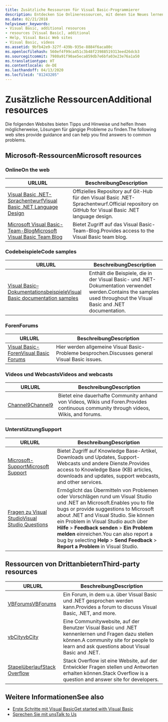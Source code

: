 ```yaml
---
title: Zusätzliche Ressourcen für Visual Basic-Programmierer
description: Entdecken Sie Onlineressourcen, mit denen Sie Neues lernen, Fragen stellen und mehr Informationen zu Visual Basic erhalten können.
ms.date: 02/21/2018
helpviewer_keywords:
- Visual Basic, additional resources
- resources [Visual Basic], additional
- Help, Visual Basic Web sites
- Visual Basic, videos
ms.assetid: 9bfb42e9-327f-439b-935e-8884f6aca80c
ms.openlocfilehash: 560ef4f99ca451c3b48f23988519313eed26dcb3
ms.sourcegitcommit: 7980a91f90ae5eca859db7e6bfa03e23e76a1a50
ms.translationtype: HT
ms.contentlocale: de-DE
ms.lasthandoff: 04/13/2020
ms.locfileid: "81243205"
---
```

# <a name="additional-resources"></a><span data-ttu-id="781cf-103">Zusätzliche Ressourcen</span><span class="sxs-lookup"><span data-stu-id="781cf-103">Additional resources</span></span>

<span data-ttu-id="781cf-104">Die folgenden Websites bieten Tipps und Hinweise und helfen Ihnen möglicherweise, Lösungen für gängige Probleme zu finden.</span><span class="sxs-lookup"><span data-stu-id="781cf-104">The following web sites provide guidance and can help you find answers to common problems.</span></span>

## <a name="microsoft-resources"></a><span data-ttu-id="781cf-105">Microsoft-Ressourcen</span><span class="sxs-lookup"><span data-stu-id="781cf-105">Microsoft resources</span></span>

### <a name="on-the-web"></a><span data-ttu-id="781cf-106">Online</span><span class="sxs-lookup"><span data-stu-id="781cf-106">On the web</span></span>

|<span data-ttu-id="781cf-107">URL</span><span class="sxs-lookup"><span data-stu-id="781cf-107">URL</span></span>|<span data-ttu-id="781cf-108">Beschreibung</span><span class="sxs-lookup"><span data-stu-id="781cf-108">Description</span></span>|
|----------|----------------|
|[<span data-ttu-id="781cf-109">Visual Basic .NET-Sprachentwurf</span><span class="sxs-lookup"><span data-stu-id="781cf-109">Visual Basic .NET Language Design</span></span>](https://github.com/dotnet/vblang)|<span data-ttu-id="781cf-110">Offizielles Repository auf Git-Hub für den Visual Basic .NET-Sprachentwurf.</span><span class="sxs-lookup"><span data-stu-id="781cf-110">Official repository on GitHub for Visual Basic .NET language design.</span></span>|
|[<span data-ttu-id="781cf-111">Microsoft Visual Basic-Team-Blog</span><span class="sxs-lookup"><span data-stu-id="781cf-111">Microsoft Visual Basic Team Blog</span></span>](https://devblogs.microsoft.com/vbteam/)|<span data-ttu-id="781cf-112">Bietet Zugriff auf das Visual Basic-Team-Blog.</span><span class="sxs-lookup"><span data-stu-id="781cf-112">Provides access to the Visual Basic team blog.</span></span>|

### <a name="code-samples"></a><span data-ttu-id="781cf-113">Codebeispiele</span><span class="sxs-lookup"><span data-stu-id="781cf-113">Code samples</span></span>

|<span data-ttu-id="781cf-114">URL</span><span class="sxs-lookup"><span data-stu-id="781cf-114">URL</span></span>|<span data-ttu-id="781cf-115">Beschreibung</span><span class="sxs-lookup"><span data-stu-id="781cf-115">Description</span></span>|
|----------|----------------|
|[<span data-ttu-id="781cf-116">Visual Basic– Dokumentationsbeispiele</span><span class="sxs-lookup"><span data-stu-id="781cf-116">Visual Basic documentation samples</span></span>](https://github.com/dotnet/docs/tree/master/samples/snippets/visualbasic)|<span data-ttu-id="781cf-117">Enthält die Beispiele, die in der Visual Basic- und .NET-Dokumentation verwendet werden.</span><span class="sxs-lookup"><span data-stu-id="781cf-117">Contains the samples used throughout the Visual Basic and .NET documentation.</span></span>|

### <a name="forums"></a><span data-ttu-id="781cf-118">Foren</span><span class="sxs-lookup"><span data-stu-id="781cf-118">Forums</span></span>

|<span data-ttu-id="781cf-119">URL</span><span class="sxs-lookup"><span data-stu-id="781cf-119">URL</span></span>|<span data-ttu-id="781cf-120">Beschreibung</span><span class="sxs-lookup"><span data-stu-id="781cf-120">Description</span></span>|
|----------|----------------|
|[<span data-ttu-id="781cf-121">Visual Basic-Foren</span><span class="sxs-lookup"><span data-stu-id="781cf-121">Visual Basic Forums</span></span>](https://social.msdn.microsoft.com/Forums/vstudio/home?forum=vbgeneral)|<span data-ttu-id="781cf-122">Hier werden allgemeine Visual Basic-Probleme besprochen.</span><span class="sxs-lookup"><span data-stu-id="781cf-122">Discusses general Visual Basic issues.</span></span>|

### <a name="videos-and-webcasts"></a><span data-ttu-id="781cf-123">Videos und Webcasts</span><span class="sxs-lookup"><span data-stu-id="781cf-123">Videos and webcasts</span></span>

|<span data-ttu-id="781cf-124">URL</span><span class="sxs-lookup"><span data-stu-id="781cf-124">URL</span></span>|<span data-ttu-id="781cf-125">Beschreibung</span><span class="sxs-lookup"><span data-stu-id="781cf-125">Description</span></span>|
|----------|----------------|
|[<span data-ttu-id="781cf-126">Channel9</span><span class="sxs-lookup"><span data-stu-id="781cf-126">Channel9</span></span>](https://channel9.msdn.com/)|<span data-ttu-id="781cf-127">Bietet eine dauerhafte Community anhand von Videos, Wikis und Foren.</span><span class="sxs-lookup"><span data-stu-id="781cf-127">Provides continuous community through videos, Wikis, and forums.</span></span>|

### <a name="support"></a><span data-ttu-id="781cf-128">Unterstützung</span><span class="sxs-lookup"><span data-stu-id="781cf-128">Support</span></span>

|<span data-ttu-id="781cf-129">URL</span><span class="sxs-lookup"><span data-stu-id="781cf-129">URL</span></span>|<span data-ttu-id="781cf-130">Beschreibung</span><span class="sxs-lookup"><span data-stu-id="781cf-130">Description</span></span>|
|----------|----------------|
|[<span data-ttu-id="781cf-131">Microsoft-Support</span><span class="sxs-lookup"><span data-stu-id="781cf-131">Microsoft Support</span></span>](https://support.microsoft.com)|<span data-ttu-id="781cf-132">Bietet Zugriff auf Knowledge Base-Artikel, Downloads und Updates, Support-Webcasts und andere Dienste.</span><span class="sxs-lookup"><span data-stu-id="781cf-132">Provides access to Knowledge Base (KB) articles, downloads and updates, support webcasts, and other services.</span></span>|
|[<span data-ttu-id="781cf-133">Fragen zu Visual Studio</span><span class="sxs-lookup"><span data-stu-id="781cf-133">Visual Studio Questions</span></span>](https://developercommunity.visualstudio.com)|<span data-ttu-id="781cf-134">Ermöglicht das Übermitteln von Problemen oder Vorschlägen rund um Visual Studio und .NET an Microsoft.</span><span class="sxs-lookup"><span data-stu-id="781cf-134">Enables you to file bugs or provide suggestions to Microsoft about .NET and Visual Studio.</span></span> <span data-ttu-id="781cf-135">Sie können ein Problem in Visual Studio auch über **Hilfe** > **Feedback senden** > **Ein Problem melden** einreichen.</span><span class="sxs-lookup"><span data-stu-id="781cf-135">You can also report a bug by selecting **Help** > **Send Feedback** > **Report a Problem** in Visual Studio.</span></span>|

## <a name="third-party-resources"></a><span data-ttu-id="781cf-136">Ressourcen von Drittanbietern</span><span class="sxs-lookup"><span data-stu-id="781cf-136">Third-party resources</span></span>

|<span data-ttu-id="781cf-137">URL</span><span class="sxs-lookup"><span data-stu-id="781cf-137">URL</span></span>|<span data-ttu-id="781cf-138">Beschreibung</span><span class="sxs-lookup"><span data-stu-id="781cf-138">Description</span></span>|
|----------|----------------|
|[<span data-ttu-id="781cf-139">VBForums</span><span class="sxs-lookup"><span data-stu-id="781cf-139">VBForums</span></span>](http://www.vbforums.com/)|<span data-ttu-id="781cf-140">Ein Forum, in dem u.a. über Visual Basic und .NET gesprochen werden kann.</span><span class="sxs-lookup"><span data-stu-id="781cf-140">Provides a forum to discuss Visual Basic, .NET, and more.</span></span>|
|[<span data-ttu-id="781cf-141">vbCity</span><span class="sxs-lookup"><span data-stu-id="781cf-141">vbCity</span></span>](http://vbcity.com/)|<span data-ttu-id="781cf-142">Eine Communitywebsite, auf der Benutzer Visual Basic und .NET kennenlernen und Fragen dazu stellen können.</span><span class="sxs-lookup"><span data-stu-id="781cf-142">A community site for people to learn and ask questions about Visual Basic and .NET.</span></span>|
|[<span data-ttu-id="781cf-143">Stapelüberlauf</span><span class="sxs-lookup"><span data-stu-id="781cf-143">Stack Overflow</span></span>](https://stackoverflow.com/questions/tagged/vb.net)|<span data-ttu-id="781cf-144">Stack Overflow ist eine Website, auf der Entwickler Fragen stellen und Antworten erhalten können.</span><span class="sxs-lookup"><span data-stu-id="781cf-144">Stack Overflow is a question and answer site for developers.</span></span>|

## <a name="see-also"></a><span data-ttu-id="781cf-145">Weitere Informationen</span><span class="sxs-lookup"><span data-stu-id="781cf-145">See also</span></span>

- [<span data-ttu-id="781cf-146">Erste Schritte mit Visual Basic</span><span class="sxs-lookup"><span data-stu-id="781cf-146">Get started with Visual Basic</span></span>](../../visual-basic/getting-started/index.md)
- [<span data-ttu-id="781cf-147">Sprechen Sie mit uns</span><span class="sxs-lookup"><span data-stu-id="781cf-147">Talk to Us</span></span>](/visualstudio/ide/feedback-options)
